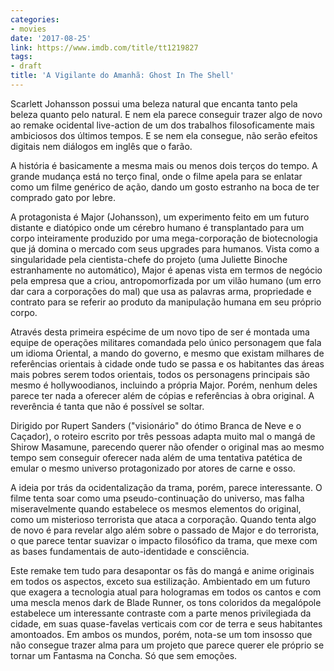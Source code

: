 ```yaml
---
categories:
- movies
date: '2017-08-25'
link: https://www.imdb.com/title/tt1219827
tags:
- draft
title: 'A Vigilante do Amanhã: Ghost In The Shell'
---
```


Scarlett Johansson possui uma beleza natural que encanta tanto pela beleza quanto pelo natural. E nem ela parece conseguir trazer algo de novo ao remake ocidental live-action de um dos trabalhos filosoficamente mais ambiciosos dos últimos tempos. E se nem ela consegue, não serão efeitos digitais nem diálogos em inglês que o farão.

A história é basicamente a mesma mais ou menos dois terços do tempo. A grande mudança está no terço final, onde o filme apela para se enlatar como um filme genérico de ação, dando um gosto estranho na boca de ter comprado gato por lebre.

A protagonista é Major (Johansson), um experimento feito em um futuro distante e diatópico onde um cérebro humano é transplantado para um corpo inteiramente produzido por uma mega-corporação de biotecnologia que já domina o mercado com seus upgrades para humanos. Vista como a singularidade pela cientista-chefe do projeto (uma Juliette Binoche estranhamente no automático), Major é apenas vista em termos de negócio pela empresa que a criou, antropomorfizada por um vilão humano (um erro dar cara a corporações do mal) que usa as palavras arma, propriedade e contrato para se referir ao produto da manipulação humana em seu próprio corpo.

Através desta primeira espécime de um novo tipo de ser é montada uma equipe de operações militares comandada pelo único personagem que fala um idioma Oriental, a mando do governo, e mesmo que existam milhares de referências orientais à cidade onde tudo se passa e os habitantes das áreas mais pobres serem todos orientais, todos os personagens principais são mesmo é hollywoodianos, incluindo a própria Major. Porém, nenhum deles parece ter nada a oferecer além de cópias e referências à obra original. A reverência é tanta que não é possível se soltar.

Dirigido por Rupert Sanders ("visionário" do ótimo Branca de Neve e o Caçador), o roteiro escrito por três pessoas adapta muito mal o mangá de Shirow Masamune, parecendo querer não ofender o original mas ao mesmo tempo sem conseguir oferecer nada além de uma tentativa patética de emular o mesmo universo protagonizado por atores de carne e osso.

A ideia por trás da ocidentalização da trama, porém, parece interessante. O filme tenta soar como uma pseudo-continuação do universo, mas falha miseravelmente quando estabelece os mesmos elementos do original, como um misterioso terrorista que ataca a corporação. Quando tenta algo de novo é para revelar algo além sobre o passado de Major e do terrorista, o que parece tentar suavizar o impacto filosófico da trama, que mexe com as bases fundamentais de auto-identidade e consciência.

Este remake tem tudo para desapontar os fãs do mangá e anime originais em todos os aspectos, exceto sua estilização. Ambientado em um futuro que exagera a tecnologia atual para hologramas em todos os cantos e com uma mescla menos dark de Blade Runner, os tons coloridos da megalópole estabelece um interessante contraste com a parte menos privilegiada da cidade, em suas quase-favelas verticais com cor de terra e seus habitantes amontoados. Em ambos os mundos, porém, nota-se um tom insosso que não consegue trazer alma para um projeto que parece querer ele próprio se tornar um Fantasma na Concha. Só que sem emoções.